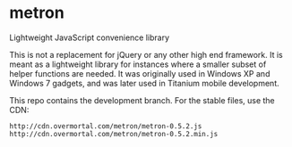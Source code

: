 # metron
Lightweight JavaScript convenience library

This is not a replacement for jQuery or any other high end framework.
It is meant as a lightweight library for instances where a smaller subset of helper functions are needed.
It was originally used in Windows XP and Windows 7 gadgets, and was later used in Titanium mobile development.

This repo contains the development branch. For the stable files, use the CDN:

    http://cdn.overmortal.com/metron/metron-0.5.2.js
    http://cdn.overmortal.com/metron/metron-0.5.2.min.js
